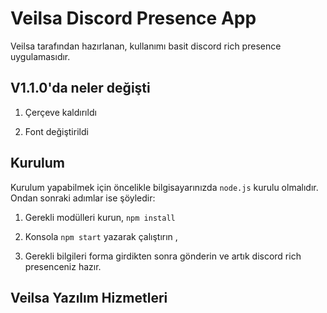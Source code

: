 # Veilsa Discord Presence App

Veilsa tarafından hazırlanan, kullanımı basit discord rich presence uygulamasıdır.

## V1.1.0'da neler değişti

1. Çerçeve kaldırıldı

2. Font değiştirildi

## Kurulum

Kurulum yapabilmek için öncelikle bilgisayarınızda `node.js` kurulu olmalıdır. Ondan sonraki adımlar ise şöyledir:

1. Gerekli modülleri kurun,
`npm install`

2. Konsola `npm start` yazarak çalıştırın ,

3. Gerekli bilgileri forma girdikten sonra gönderin ve artık discord rich presenceniz hazır.

## Veilsa Yazılım Hizmetleri